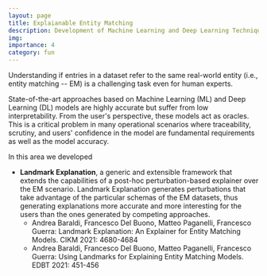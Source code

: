 ```yaml
---
layout: page
title: Explaianable Entity Matching
description: Development of Machine Learning and Deep Learning Techniques for Entity Matching
img:
importance: 4
category: fun
---
```



Understanding if entries in a dataset refer to the same real-world entity (i.e., entity matching -- EM) is a challenging task even for human experts.

State-of-the-art approaches based on Machine Learning (ML) and Deep Learning (DL) models are highly accurate but  suffer from low interpretability. From the user's perspective, these models act as oracles. This is a critical problem in many operational scenarios where traceability, scrutiny, and users' confidence in the model are fundamental requirements as well as the model accuracy.

In this area we developed
- **Landmark Explanation**, a generic and extensible framework that extends the capabilities of a post-hoc perturbation-based explainer over the EM scenario. Landmark Explanation generates perturbations that take advantage of the particular schemas of the EM datasets, thus generating explanations more accurate and more interesting for the users than the ones generated by competing approaches.
	- 	Andrea Baraldi, Francesco Del Buono, Matteo Paganelli, Francesco Guerra:
Landmark Explanation: An Explainer for Entity Matching Models. CIKM 2021: 4680-4684
	- 	Andrea Baraldi, Francesco Del Buono, Matteo Paganelli, Francesco Guerra:
Using Landmarks for Explaining Entity Matching Models. EDBT 2021: 451-456
